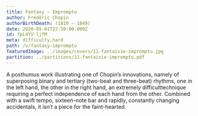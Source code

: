 ```yaml
---
title: Fantasy – Impromptu
author: Frédéric Chopin
authorBirthDeath: (1810 – 1849)
date: 2020-05-01T22:50:00.000Z
id: fpL4YV-ljfM
meta: difficulty,hard
path: /v/fantasy-impromptu
featuredImage: ../images/covers/11-fantaisie-impromptu.jpg
partition: ../partitions/11-fantaisie-impromptu.pdf
---
```


A posthumus work illustrating one of Chopin’s innovations, namely of superposing binary and tertiary (two-beat and three-beat) rhythms, one in the left hand, the other in the right hand, an extremely difficulttechnique requiring a perfect independence of each hand from the other. Combined with a swift tempo, sixteen-note bar and rapidly, constantly changing accidentals, it isn’t a piece for the faint-hearted.
